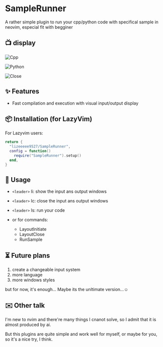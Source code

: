 # SampleRunner

A rather simple plugin to run your cpp/python code with specifical sample in neovim, especial fit with begginer

## 📺 display
![Cpp](https://github.com/lizeeeee9527/SampleRunner.nvim/blob/main/Display/Cpp.gif)

![Python](https://github.com/lizeeeee9527/SampleRunner.nvim/blob/main/Display/Python.gif)

![Close](https://github.com/lizeeeee9527/SampleRunner.nvim/blob/main/Display/Close.gif)

## ✨ Features

- Fast compilation and execution with visual input/output display

## 📦 Installation (for LazyVim)

For Lazyvim users:
```lua
return {
  "lizeeeee9527/SampleRunner",
  config = function()
    require("SampleRunner").setup()
  end,
}
```

## 🚀 Usage

- `<leader>` li: show the input ans output windows
- `<leader>` lc: close the input ans output windows
- `<leader>` ls: run your code

- or for commands:
  - LayoutInitiate
  - LayoutClose
  - RunSample

## ⏳ Future plans

1. create a changeable input system
2. more language
3. more windows styles

but for now, it's enough... Maybe its the unltimate version...☺️

## ✉️ Other talk

I'm new to nvim and there're many things I cnanot solve, so I admit that it is almost produced by ai.

But this plugins are quite simple and work well for myself, or maybe for you, so it's a nice try, I think.


